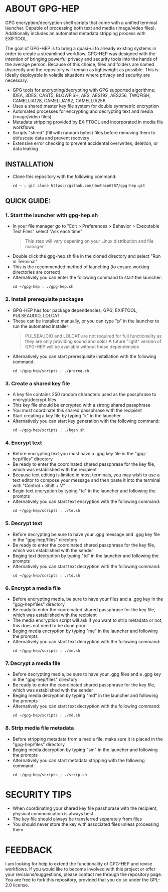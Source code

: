 # ABOUT GPG-HEP
GPG encryption/decryption shell scripts that come with a unified terminal launcher. Capable of processing both text and media (image/video files). Additionally includes an automated metadata stripping process with EXIFTOOL. 

The goal of GPG-HEP is to bring a quasi-ui to already existing systems in order to create a streamlined workflow. GPG-HEP was designed with the intention of bringing powerful privacy and security tools into the hands of the average person. Because of this choice, files and folders are named discreetly and the repository will remain as lightweight as possible. This is ideally deployable in volatile situations where privacy and security are necessary.

- GPG tools for encrypting/decrypting with GPG supported algorithms; IDEA, 3DES, CAST5, BLOWFISH, AES, AES192, AES256, TWOFISH, CAMELLIA128, CAMELLIA192, CAMELLIA256
- Uses a shared master key file system for double symmetric encryption
- Automated processes for encrypting and decrypting text and media (image/video files)
- Metadata stripping provided by EXIFTOOL and incorporated in media file workflows
- Scripts "shred" (fill with random bytes) files before removing them to obfuscate data and prevent recovery
- Extensive error checking to prevent accidental overwrites, deletion, or data leaking

## INSTALLATION
- Clone this repository with the following command:
  ```
  cd ~ ; git clone https://github.com/Unchain6787/gpg-hep.git
  ```
## QUICK GUIDE:
### 1. Start the launcher with gpg-hep.sh
  - In your file manager go to "Edit > Preferences > Behavior > Executable Text Files" select "Ask each time"
    > This step will vary depening on your Linux distribution and file manager
  - Double click the gpg-hep.sh file in the cloned directory and select "Run in Terminal"
  - This is the recommended method of launching (to ensure working directories are correct)
  - Alternatively you can enter the following command to start the launcher:
    ```
    cd ~/gpg-hep ; ./gpg-hep.sh
    ```
### 2. Install prerequisite packages
  - GPG-HEP has four package dependencies; GPG, EXIFTOOL, PULSEAUDIO, LOLCAT
  - These can be installed manually, or you can type "p" in the launcher to run the automated installer
    > PULSEAUDIO and LOLCAT are not required for full functionality as they are only providing sound and color
    > A future "light" version of GPG-HEP will be available without these dependencies
  - Alternatively you can start preresquisite installation with the following command:
    ```
    cd ~/gpg-hep/scripts ; ./prereq.sh
    ```
### 3. Create a shared key file
  - A key file contains 250 random characters used as the passphrase to encrypt/decrypt files
  - This key file should be encrypted with a strong shared passphrase
  - You must coordinate this shared passphrase with the recipient
  - Start creating a key file by typing "k" in the launcher
  - Alternatively you can start key generation with the following command:
    ```
    cd ~/gpg-hep/scripts ; ./kgen.sh
    ```
### 4. Encrypt text
  - Before encrypting text you must have a .gpg key file in the "gpg-hep/files" directory
  - Be ready to enter the coordinated shared passphrase for the key file, which was established with the recipient
  - Because text editing is limited in most terminals, you may wish to use a text editor to compose your message and then paste it into the terminal with "Control + Shift + V"
  - Begin text encryption by typing "te" in the launcher and following the prompts
  - Alternatively you can start text encryption with the following command:
    ```
    cd ~/gpg-hep/scripts ; ./te.sh
    ```
### 5. Decrypt text
  - Before decrypting be sure to have your .gpg message and .gpg key file in the "gpg-hep/files" directory
  - Be ready to enter the coordinated shared passphrase for the key file, which was established with the sender
  - Beging text decryption by typing "td" in the launcher and following the prompts
  - Alternatively you can start text decryption with the following command:
    ```
    cd ~/gpg-hep/scripts ; ./td.sh
    ```
### 6. Encrypt a media file
  - Before encrypting media, be sure to have your files and a .gpg key in the "gpg-hep/files" directory
  - Be ready to enter the coordinated shared passphrase for the key file, which was established with the recipient
  - The media encryption script will ask if you want to strip metadata or not, this does not need to be done prior
  - Beging media encryption by typing "me" in the launcher and following the prompts
  - Alternatively you can start text decryption with the following command:
    ```
    cd ~/gpg-hep/scripts ; ./me.sh
    ```
### 7. Decrypt a media file
  - Before decrypting media, be sure to have your .gpg files and a .gpg key in the "gpg-hep/files" directory
  - Be ready to enter the coordinated shared passphrase for the key file, which was established with the sender
  - Beging media decryption by typing "md" in the launcher and following the prompts
  - Alternatively you can start text decryption with the following command:
    ```
    cd ~/gpg-hep/scripts ; ./md.sh
    ```
### 8. Strip media file metadata
  - Before stripping metadata from a media file, make sure it is placed in the "gpg-hep/files" directory
  - Beging media decryption by typing "sm" in the launcher and following the prompts
  - Alternatively you can start metadata stripping with the following command:
    ```
    cd ~/gpg-hep/scripts ; ./strip.sh
    ```
# SECURITY TIPS
  - When coordinating your shared key file passhprase with the recipient, physical communication is always best
  - The key file should always be transferred separately from files
  - You should never store the key with associated files unless processing them

# FEEDBACK
I am looking for help to extend the functionality of GPG-HEP and revise workflows. If you would like to become involved with this project or offer your revisions/suggestions, please contact me through the repository page. You are free to fork this repository, provided that you do so under the GPL-2.0 license.
